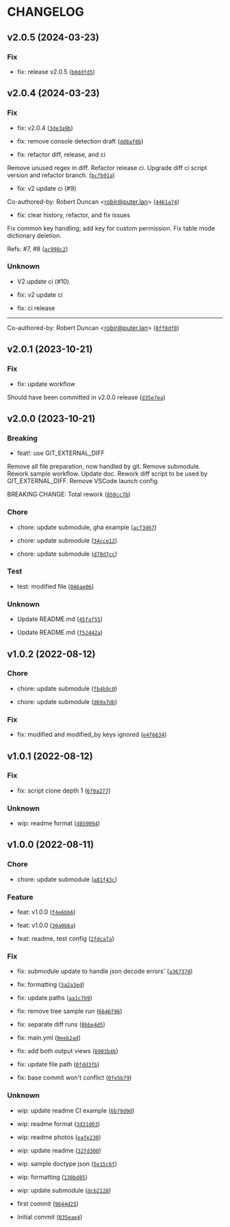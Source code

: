 # CHANGELOG



## v2.0.5 (2024-03-23)

### Fix

* fix: release v2.0.5 ([`b0ddfd5`](https://github.com/robproject/fsjd/commit/b0ddfd5201b684de4244e83544dc20e54a0b2b8f))


## v2.0.4 (2024-03-23)

### Fix

* fix: v2.0.4 ([`3de3a9b`](https://github.com/robproject/fsjd/commit/3de3a9b056e60df2b877473bddaad0ad1b9240fe))

* fix: remove console detection draft ([`dd8af8b`](https://github.com/robproject/fsjd/commit/dd8af8bdfb366a1af9761b161057e92ec262a26a))

* fix: refactor diff, release, and ci

Remove unused regex in diff.
Refactor release ci.
Upgrade diff ci script version and refactor branch. ([`bcfb91a`](https://github.com/robproject/fsjd/commit/bcfb91a12be4b32dedd815b41e88ccecd39187da))

* fix: v2 update ci (#9)

Co-authored-by: Robert Duncan &lt;robir@puter.lan&gt; ([`4461a74`](https://github.com/robproject/fsjd/commit/4461a7498ca10f323e217781697ad544ffb5878b))

* fix: clear history, refactor, and fix issues

Fix common key handling; add key for custom permission.
Fix table mode dictionary deletion.

Refs: #7, #8 ([`ac998c2`](https://github.com/robproject/fsjd/commit/ac998c24b5e4f2c6971acc4f979575afb8503fc9))

### Unknown

* V2 update ci (#10)

* fix: v2 update ci

* fix: ci release

---------

Co-authored-by: Robert Duncan &lt;robir@puter.lan&gt; ([`8ff8df0`](https://github.com/robproject/fsjd/commit/8ff8df0e112000373661c70c7b4f85591ecb866d))


## v2.0.1 (2023-10-21)

### Fix

* fix: update workflow

Should have been committed in v2.0.0 release ([`d35e7ea`](https://github.com/robproject/fsjd/commit/d35e7eae925655ef65dafd678356bc6db3f5ed02))


## v2.0.0 (2023-10-21)

### Breaking

* feat!: use GIT_EXTERNAL_DIFF

Remove all file preparation, now handled by git.
Remove submodule.
Rework sample workflow.
Update doc.
Rework diff script to be used by GIT_EXTERNAL_DIFF.
Remove VSCode launch config.

BREAKING CHANGE: Total rework ([`850cc7b`](https://github.com/robproject/fsjd/commit/850cc7b5a9cf92b3f0bbe8e89667d9cc4cb2979b))

### Chore

* chore: update submodule, gha example ([`acf3d67`](https://github.com/robproject/fsjd/commit/acf3d67e0231ca8ac99125b0bd2bf7d6a651c966))

* chore: update submodule ([`34cce12`](https://github.com/robproject/fsjd/commit/34cce1241a4d146ae729bc01b756fb12ece5d089))

* chore: update submodule ([`d78d7cc`](https://github.com/robproject/fsjd/commit/d78d7ccc0967d9e902d5b416cdcea72d2aa0c506))

### Test

* test: modified file ([`046ae06`](https://github.com/robproject/fsjd/commit/046ae068afe1df27291634c54cc6e516c7734e05))

### Unknown

* Update README.md ([`45faf55`](https://github.com/robproject/fsjd/commit/45faf55ab4ffeea37482da01add8a5610d09c631))

* Update README.md ([`f52442a`](https://github.com/robproject/fsjd/commit/f52442af2f057d0a16cc26fff3a363b760bc1b6a))


## v1.0.2 (2022-08-12)

### Chore

* chore: update submodule ([`fb4b9c0`](https://github.com/robproject/fsjd/commit/fb4b9c0fe2f2363c148df68be3e049681e89e171))

* chore: update submodule ([`d69a7db`](https://github.com/robproject/fsjd/commit/d69a7db5505204f7915b646c038c6313537283a9))

### Fix

* fix: modified and modified_by keys ignored ([`e4f6634`](https://github.com/robproject/fsjd/commit/e4f66341c4e56395f31bf9f81bd28bc90a0b6e63))


## v1.0.1 (2022-08-12)

### Fix

* fix: script clone depth 1 ([`6f0a277`](https://github.com/robproject/fsjd/commit/6f0a277dd5ba4d6e584f756e29fdc989ea214b80))

### Unknown

* wip: readme format ([`d859094`](https://github.com/robproject/fsjd/commit/d859094e7e573f8c6dbd1528f86e6308196c1e59))


## v1.0.0 (2022-08-11)

### Chore

* chore: update submodule ([`a81f43c`](https://github.com/robproject/fsjd/commit/a81f43cfbc9a62b3fa88a7c410461eb35f1eb18b))

### Feature

* feat: v1.0.0 ([`f4e6bb6`](https://github.com/robproject/fsjd/commit/f4e6bb69d6f6e83cd04000c2b720ff36ae6f37af))

* feat: v1.0.0 ([`30a0b6a`](https://github.com/robproject/fsjd/commit/30a0b6a3aabad494fe8f494455f6fc77b0a2ee07))

* feat: readme, test config ([`2fdca7a`](https://github.com/robproject/fsjd/commit/2fdca7a586f43ed829725391adab172689b41c00))

### Fix

* fix: submodule update to handle json decode errors&#39; ([`a367378`](https://github.com/robproject/fsjd/commit/a367378295b481f0155fecd0019fd2f5ec15f240))

* fix: formatting ([`3a2a3ed`](https://github.com/robproject/fsjd/commit/3a2a3ed74bbba9799ba4ffe006d706602febcddc))

* fix: update paths ([`aa1c7b9`](https://github.com/robproject/fsjd/commit/aa1c7b903ee452d3beff097bcac736451897024a))

* fix: remove tree sample run ([`6646f96`](https://github.com/robproject/fsjd/commit/6646f968f1c8e34df2c156e1b5838792f9a3047d))

* fix: separate diff runs ([`0bbe4d5`](https://github.com/robproject/fsjd/commit/0bbe4d5353c11616526b79bc16e7b12256b4c28e))

* fix: main.yml ([`0eeb2ad`](https://github.com/robproject/fsjd/commit/0eeb2adb12542067221482e0d05a17f1601e7a7b))

* fix: add both output views ([`6903b4b`](https://github.com/robproject/fsjd/commit/6903b4bbc024adcf7b685bda513311454baee2f3))

* fix: update file path ([`0fdd3fb`](https://github.com/robproject/fsjd/commit/0fdd3fb7d3656f79d0746b3feb686b85576b2e01))

* fix: base commit won&#39;t conflict ([`0fe5b79`](https://github.com/robproject/fsjd/commit/0fe5b79b76c270680f592a0ff7ad2fb9e54a64b2))

### Unknown

* wip: update readme CI example ([`6b79d9d`](https://github.com/robproject/fsjd/commit/6b79d9d0c4d847c27dbce149a8912cc0aec7920d))

* wip: readme format ([`3d31d03`](https://github.com/robproject/fsjd/commit/3d31d039ed2aecc1ff79d7c37596dcd03cfc92ee))

* wip: readme photos ([`eafe230`](https://github.com/robproject/fsjd/commit/eafe23048d49de1bd56c3584fed59b29be331a46))

* wip: update readme ([`32fd300`](https://github.com/robproject/fsjd/commit/32fd3001a81a66e274b6202efe2ef23232e0e0bf))

* wip: sample doctype json ([`5e15c6f`](https://github.com/robproject/fsjd/commit/5e15c6fc446c2de8549191f52d00655585c7d6b2))

* wip: formatting ([`130bd85`](https://github.com/robproject/fsjd/commit/130bd852147b3df4768ba365d6a5cf9f79566067))

* wip: update submodule ([`dcb2128`](https://github.com/robproject/fsjd/commit/dcb21283b282018a150ea3bc6a1a1f603f8a88b0))

* first commit ([`9644d25`](https://github.com/robproject/fsjd/commit/9644d258c927b13df1e31ff7b651a7105477b9c9))

* Initial commit ([`035eae4`](https://github.com/robproject/fsjd/commit/035eae400ecf7ddc8a15b4c3b9cc32b03cda3f7d))
